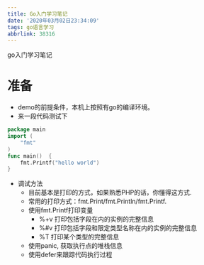 ```yaml
---
title: Go入门学习笔记
date: '2020年03月02日23:34:09'
tags: go语言学习
abbrlink: 38316
---
```

go入门学习笔记

# 准备
- demo的前提条件，本机上按照有go的编译环境。
- 来一段代码测试下
```go
package main
import (
	"fmt"
)
func main()  {
	fmt.Printf("hello world")
}
```
- 调试方法
    - 目前基本是打印的方式，如果熟悉PHP的话，你懂得这方式.
    - 常用的打印方式：fmt.Print/fmt.Println/fmt.Printf.
    - 使用fmt.Printf打印变量
        - %+v 打印包括字段在内的实例的完整信息
        - %#v 打印包括字段和限定类型名称在内的实例的完整信息
        - %T 打印某个类型的完整信息
    - 使用panic, 获取执行点的堆栈信息
    - 使用defer来跟踪代码执行过程
    
